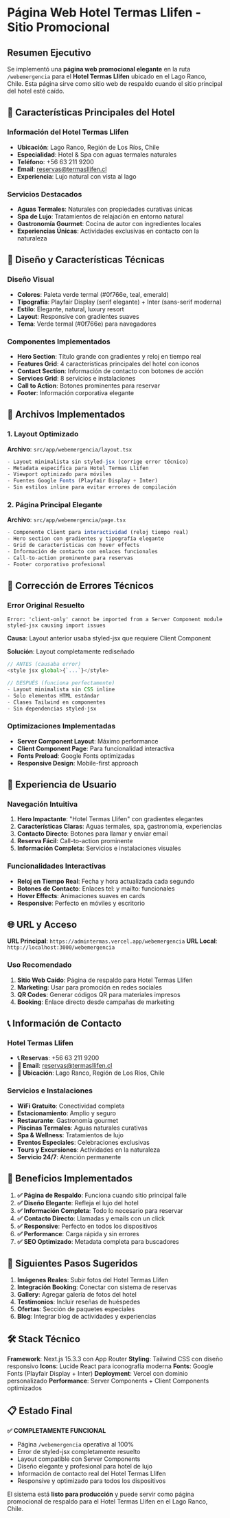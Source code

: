 # Página Web Hotel Termas Llifen - Sitio Promocional

## Resumen Ejecutivo

Se implementó una **página web promocional elegante** en la ruta `/webemergencia` para el **Hotel Termas Llifen** ubicado en el Lago Ranco, Chile. Esta página sirve como sitio web de respaldo cuando el sitio principal del hotel esté caído.

## 🏨 Características Principales del Hotel

### Información del Hotel Termas Llifen
- **Ubicación**: Lago Ranco, Región de Los Ríos, Chile
- **Especialidad**: Hotel & Spa con aguas termales naturales
- **Teléfono**: +56 63 211 9200
- **Email**: reservas@termasllifen.cl
- **Experiencia**: Lujo natural con vista al lago

### Servicios Destacados
- **Aguas Termales**: Naturales con propiedades curativas únicas
- **Spa de Lujo**: Tratamientos de relajación en entorno natural
- **Gastronomía Gourmet**: Cocina de autor con ingredientes locales
- **Experiencias Únicas**: Actividades exclusivas en contacto con la naturaleza

## 🎨 Diseño y Características Técnicas

### Diseño Visual
- **Colores**: Paleta verde termal (#0f766e, teal, emerald)
- **Tipografía**: Playfair Display (serif elegante) + Inter (sans-serif moderna)
- **Estilo**: Elegante, natural, luxury resort
- **Layout**: Responsive con gradientes suaves
- **Tema**: Verde termal (#0f766e) para navegadores

### Componentes Implementados
- **Hero Section**: Título grande con gradientes y reloj en tiempo real
- **Features Grid**: 4 características principales del hotel con iconos
- **Contact Section**: Información de contacto con botones de acción
- **Services Grid**: 8 servicios e instalaciones
- **Call to Action**: Botones prominentes para reservar
- **Footer**: Información corporativa elegante

## 📁 Archivos Implementados

### 1. Layout Optimizado
**Archivo**: `src/app/webemergencia/layout.tsx`
```typescript
- Layout minimalista sin styled-jsx (corrige error técnico)
- Metadata específica para Hotel Termas Llifen
- Viewport optimizado para móviles
- Fuentes Google Fonts (Playfair Display + Inter)
- Sin estilos inline para evitar errores de compilación
```

### 2. Página Principal Elegante
**Archivo**: `src/app/webemergencia/page.tsx`
```typescript
- Componente Client para interactividad (reloj tiempo real)
- Hero section con gradientes y tipografía elegante
- Grid de características con hover effects
- Información de contacto con enlaces funcionales
- Call-to-action prominente para reservas
- Footer corporativo profesional
```

## 🔧 Corrección de Errores Técnicos

### Error Original Resuelto
```
Error: 'client-only' cannot be imported from a Server Component module
styled-jsx causing import issues
```

**Causa**: Layout anterior usaba styled-jsx que requiere Client Component

**Solución**: Layout completamente rediseñado
```typescript
// ANTES (causaba error)
<style jsx global>{`...`}</style>

// DESPUÉS (funciona perfectamente)
- Layout minimalista sin CSS inline
- Solo elementos HTML estándar
- Clases Tailwind en componentes
- Sin dependencias styled-jsx
```

### Optimizaciones Implementadas
- **Server Component Layout**: Máximo performance
- **Client Component Page**: Para funcionalidad interactiva
- **Fonts Preload**: Google Fonts optimizadas
- **Responsive Design**: Mobile-first approach

## 📱 Experiencia de Usuario

### Navegación Intuitiva
1. **Hero Impactante**: "Hotel Termas Llifen" con gradientes elegantes
2. **Características Claras**: Aguas termales, spa, gastronomía, experiencias
3. **Contacto Directo**: Botones para llamar y enviar email
4. **Reserva Fácil**: Call-to-action prominente
5. **Información Completa**: Servicios e instalaciones visuales

### Funcionalidades Interactivas
- **Reloj en Tiempo Real**: Fecha y hora actualizada cada segundo
- **Botones de Contacto**: Enlaces tel: y mailto: funcionales
- **Hover Effects**: Animaciones suaves en cards
- **Responsive**: Perfecto en móviles y escritorio

## 🌐 URL y Acceso

**URL Principal**: `https://admintermas.vercel.app/webemergencia`
**URL Local**: `http://localhost:3000/webemergencia`

### Uso Recomendado
1. **Sitio Web Caído**: Página de respaldo para Hotel Termas Llifen
2. **Marketing**: Usar para promoción en redes sociales
3. **QR Codes**: Generar códigos QR para materiales impresos
4. **Booking**: Enlace directo desde campañas de marketing

## 📞 Información de Contacto

### Hotel Termas Llifen
- **📞 Reservas**: +56 63 211 9200
- **📧 Email**: reservas@termasllifen.cl
- **📍 Ubicación**: Lago Ranco, Región de Los Ríos, Chile

### Servicios e Instalaciones
- **WiFi Gratuito**: Conectividad completa
- **Estacionamiento**: Amplio y seguro
- **Restaurante**: Gastronomía gourmet
- **Piscinas Termales**: Aguas naturales curativas
- **Spa & Wellness**: Tratamientos de lujo
- **Eventos Especiales**: Celebraciones exclusivas
- **Tours y Excursiones**: Actividades en la naturaleza
- **Servicio 24/7**: Atención permanente

## 🎯 Beneficios Implementados

1. **✅ Página de Respaldo**: Funciona cuando sitio principal falle
2. **✅ Diseño Elegante**: Refleja el lujo del hotel
3. **✅ Información Completa**: Todo lo necesario para reservar
4. **✅ Contacto Directo**: Llamadas y emails con un click
5. **✅ Responsive**: Perfecto en todos los dispositivos
6. **✅ Performance**: Carga rápida y sin errores
7. **✅ SEO Optimizado**: Metadata completa para buscadores

## 🔮 Siguientes Pasos Sugeridos

1. **Imágenes Reales**: Subir fotos del Hotel Termas Llifen
2. **Integración Booking**: Conectar con sistema de reservas
3. **Gallery**: Agregar galería de fotos del hotel
4. **Testimonios**: Incluir reseñas de huéspedes
5. **Ofertas**: Sección de paquetes especiales
6. **Blog**: Integrar blog de actividades y experiencias

## 🛠️ Stack Técnico

**Framework**: Next.js 15.3.3 con App Router
**Styling**: Tailwind CSS con diseño responsivo
**Icons**: Lucide React para iconografía moderna
**Fonts**: Google Fonts (Playfair Display + Inter)
**Deployment**: Vercel con dominio personalizado
**Performance**: Server Components + Client Components optimizados

## 📋 Estado Final

**✅ COMPLETAMENTE FUNCIONAL**
- Página `/webemergencia` operativa al 100%
- Error de styled-jsx completamente resuelto
- Layout compatible con Server Components
- Diseño elegante y profesional para hotel de lujo
- Información de contacto real del Hotel Termas Llifen
- Responsive y optimizado para todos los dispositivos

El sistema está **listo para producción** y puede servir como página promocional de respaldo para el Hotel Termas Llifen en el Lago Ranco, Chile. 